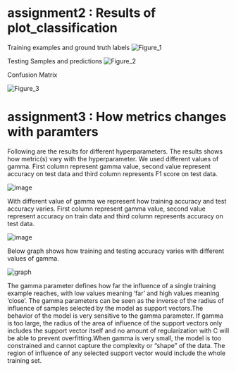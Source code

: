 # assignment2 : Results of plot_classification

Training examples and ground truth labels
![Figure_1](https://user-images.githubusercontent.com/37702725/132055125-c855713e-6821-4da2-b0f0-205807f3a572.png)

Testing Samples and predictions
![Figure_2](https://user-images.githubusercontent.com/37702725/132055215-43d12a0c-cf20-4076-910c-3e350acd7cab.png)

Confusion Matrix


![Figure_3](https://user-images.githubusercontent.com/37702725/132055247-a81013d0-8dc4-44f8-8ef2-0189f846ba57.png)

# assignment3 : How metrics changes with paramters

Following are the results for different hyperparameters. The results shows how metric(s) vary with the hyperparameter. We used different values of gamma. First column represent gamma value, second value represent accuracy on test data and third column represents F1 score on test data.


![image](https://user-images.githubusercontent.com/37702725/132888764-fdca50b0-d305-4014-bf09-e501da1af724.png)

With different value of gamma we represent how training accuracy and test accuracy varies.  First column represent gamma value, second value represent accuracy on train data and third column represents accuracy on test data.


![image](https://user-images.githubusercontent.com/37702725/132897448-5f3ac184-f59b-4ea5-bcdc-88d6b3cea899.png)

Below graph shows how training and testing accuracy varies with different values of gamma.


![graph](https://user-images.githubusercontent.com/37702725/132897684-6aa155e4-9e5e-4ff1-8511-b4b4f2d9ed7d.png)

The gamma parameter defines how far the influence of a single training example reaches, with low values meaning ‘far’ and high values meaning ‘close’. The gamma parameters can be seen as the inverse of the radius of influence of samples selected by the model as support vectors.The behavior of the model is very sensitive to the gamma parameter. If gamma is too large, the radius of the area of influence of the support vectors only includes the support vector itself and no amount of regularization with C will be able to prevent overfitting.When gamma is very small, the model is too constrained and cannot capture the complexity or “shape” of the data. The region of influence of any selected support vector would include the whole training set.
